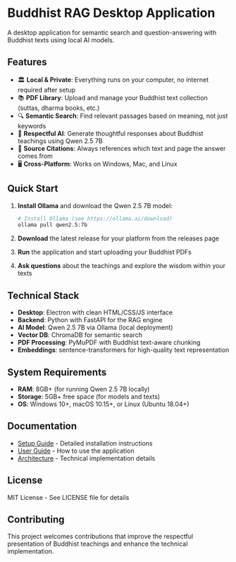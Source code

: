# Buddhist RAG Desktop Application

A desktop application for semantic search and question-answering with Buddhist texts using local AI models.

## Features

- 🏛️ **Local & Private**: Everything runs on your computer, no internet required after setup
- 📚 **PDF Library**: Upload and manage your Buddhist text collection (suttas, dharma books, etc.)
- 🔍 **Semantic Search**: Find relevant passages based on meaning, not just keywords
- 🤖 **Respectful AI**: Generate thoughtful responses about Buddhist teachings using Qwen 2.5 7B
- 📖 **Source Citations**: Always references which text and page the answer comes from
- 🖥️ **Cross-Platform**: Works on Windows, Mac, and Linux

## Quick Start

1. **Install Ollama** and download the Qwen 2.5 7B model:
   ```bash
   # Install Ollama (see https://ollama.ai/download)
   ollama pull qwen2.5:7b
   ```

2. **Download** the latest release for your platform from the releases page

3. **Run** the application and start uploading your Buddhist PDFs

4. **Ask questions** about the teachings and explore the wisdom within your texts

## Technical Stack

- **Desktop**: Electron with clean HTML/CSS/JS interface
- **Backend**: Python with FastAPI for the RAG engine
- **AI Model**: Qwen 2.5 7B via Ollama (local deployment)
- **Vector DB**: ChromaDB for semantic search
- **PDF Processing**: PyMuPDF with Buddhist text-aware chunking
- **Embeddings**: sentence-transformers for high-quality text representation

## System Requirements

- **RAM**: 8GB+ (for running Qwen 2.5 7B locally)
- **Storage**: 5GB+ free space (for models and texts)
- **OS**: Windows 10+, macOS 10.15+, or Linux (Ubuntu 18.04+)

## Documentation

- [Setup Guide](docs/SETUP.md) - Detailed installation instructions
- [User Guide](docs/USER_GUIDE.md) - How to use the application
- [Architecture](docs/ARCHITECTURE.md) - Technical implementation details

## License

MIT License - See LICENSE file for details

## Contributing

This project welcomes contributions that improve the respectful presentation of Buddhist teachings and enhance the technical implementation.